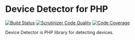 Device Detector for PHP
==============

[![Build Status](https://travis-ci.org/zientalak/devicedetector.svg?branch=master)](https://travis-ci.org/zientalak/devicedetector)
[![Scrutinizer Code Quality](https://scrutinizer-ci.com/g/zientalak/devicedetector/badges/quality-score.png?b=master)](https://scrutinizer-ci.com/g/zientalak/devicedetector/?branch=master)
[![Code Coverage](https://scrutinizer-ci.com/g/zientalak/devicedetector/badges/coverage.png?b=master)](https://scrutinizer-ci.com/g/zientalak/devicedetector/?branch=master)

Device Detector is PHP library for detecting devices.
